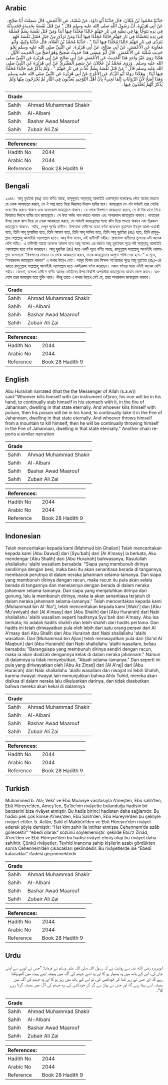 ## Arabic


<div dir="rtl" lang="ar" style={{fontSize:'larger',backgroundColor:'#f8f9fa',padding:20}}>
حَدَّثَنَا مَحْمُودُ بْنُ غَيْلاَنَ، قال حَدَّثَنَا أَبُو دَاوُدَ، عَنْ شُعْبَةَ، عَنِ الأَعْمَشِ، قَالَ سَمِعْتُ أَبَا صَالِحٍ، عَنْ أَبِي هُرَيْرَةَ، أَنَّ رَسُولَ اللَّهِ صلى الله عليه وسلم قَالَ ‏"‏ مَنْ قَتَلَ نَفْسَهُ بِحَدِيدَةٍ فَحَدِيدَتُهُ فِي يَدِهِ يَتَوَجَّأُ بِهَا فِي بَطْنِهِ فِي نَارِ جَهَنَّمَ خَالِدًا مُخَلَّدًا فِيهَا أَبَدًا وَمَنْ قَتَلَ نَفْسَهُ بِسُمٍّ فَسُمُّهُ فِي يَدِهِ يَتَحَسَّاهُ فِي نَارِ جَهَنَّمَ خَالِدًا مُخَلَّدًا فِيهَا أَبَدًا وَمَنْ تَرَدَّى مِنْ جَبَلٍ فَقَتَلَ نَفْسَهُ فَهُوَ يَتَرَدَّى فِي نَارِ جَهَنَّمَ خَالِدًا مُخَلَّدًا فِيهَا أَبَدًا ‏"‏ ‏.‏ حَدَّثَنَا مُحَمَّدُ بْنُ الْعَلاَءِ، قال حَدَّثَنَا وَكِيعٌ، وَأَبُو مُعَاوِيَةَ عَنِ الأَعْمَشِ، عَنْ أَبِي صَالِحٍ، عَنْ أَبِي هُرَيْرَةَ، عَنِ النَّبِيِّ صلى الله عليه وسلم نَحْوَ حَدِيثِ شُعْبَةَ عَنِ الأَعْمَشِ ‏.‏ قَالَ أَبُو عِيسَى هَذَا حَدِيثٌ صَحِيحٌ وَهُوَ أَصَحُّ مِنَ الْحَدِيثِ الأَوَّلِ ‏.‏ هَكَذَا رَوَى غَيْرُ وَاحِدٍ هَذَا الْحَدِيثَ عَنِ الأَعْمَشِ عَنْ أَبِي صَالِحٍ عَنْ أَبِي هُرَيْرَةَ عَنِ النَّبِيِّ صلى الله عليه وسلم ‏.‏ وَرَوَى مُحَمَّدُ بْنُ عَجْلاَنَ عَنْ سَعِيدٍ الْمَقْبُرِيِّ عَنْ أَبِي هُرَيْرَةَ عَنِ النَّبِيِّ صلى الله عليه وسلم قَالَ ‏"‏ مَنْ قَتَلَ نَفْسَهُ بِسُمٍّ عُذِّبَ فِي نَارِ جَهَنَّمَ ‏"‏ ‏.‏ وَلَمْ يَذْكُرْ فِيهِ خَالِدًا مُخَلَّدًا فِيهَا أَبَدًا ‏.‏ وَهَكَذَا رَوَاهُ أَبُو الزِّنَادِ عَنِ الأَعْرَجِ عَنْ أَبِي هُرَيْرَةَ عَنِ النَّبِيِّ صلى الله عليه وسلم وَهَذَا أَصَحُّ لأَنَّ الرِّوَايَاتِ إِنَّمَا تَجِيءُ بِأَنَّ أَهْلَ التَّوْحِيدِ يُعَذَّبُونَ فِي النَّارِ ثُمَّ يُخْرَجُونَ مِنْهَا وَلَمْ يُذْكَرْ أَنَّهُمْ يُخَلَّدُونَ فِيهَا ‏.‏
</div>
<div style={{backgroundColor:'#f8f9fa',padding:20, marginBottom: 10}}><table> <thead> <tr> <th>Grade</th> <th></th> </tr> </thead> <tbody> <tr><td>Sahih</td><td>Ahmad Muhammad Shakir</td></tr><tr><td>Sahih</td><td>Al-Albani</td></tr><tr><td>Sahih</td><td>Bashar Awad Maarouf</td></tr><tr><td>Sahih</td><td>Zubair Ali Zai</td></tr></tbody></table><table> <thead> <tr> <th>References:</th> <th></th> </tr> </thead> <tbody><tr><td>Hadith No</td><td>2044</td></tr><tr><td>Arabic No</td><td>2044</td></tr><tr><td>Reference</td><td>Book 28 Hadith 9</td></tr></tbody></table></div>

## Bengali


<div dir="ltr" lang="bn" style={{fontSize:'larger',backgroundColor:'#f8f9fa',padding:20}}>
২০৪৪। আবূ হুরাইরা (রাঃ) হতে বর্ণিত আছে, রাসূলুল্লাহ সাল্লাল্লাহু আলাইহি ওয়াসাল্লাম বলেছেনঃ লৌহ অস্ত্রের মাধ্যমে যে লোক আত্মহত্যা করবে, সে ঐ অস্ত্র হাতে নিয়ে কিয়ামত দিবসে হাযির হবে। জাহান্নামে সে এটা সর্বদাই তার পেটের মধ্যে বিদ্ধ করতে থাকবে এবং অনন্তকাল জাহান্নামে থাকবে। যে লোক বিষপানে আত্মহত্যা করবে, সে ঐ বিষ হাতে নিয়ে কিয়ামত দিবসে হাযির হবে জাহান্নামে। সে উহা সর্বদা পান করতে থাকবে এবং অনন্তকাল জাহান্নামে থাকবে। পাহাড়ের উপর থেকে ঝাপ দিয়ে যে লোক আত্মহত্যা করবে, সে সর্বদাই জাহান্নামের মধ্যে ঝাঁপ দিয়ে পড়তে থাকবে এবং চিরকাল জাহান্নামে থাকবে। সহীহ, দেখুন পূর্বের হাদীস। উপরোক্ত হাদীসের মতো বর্ণনা করেছেন মুহাম্মাদ ইবনুল আলা-ওয়াকী হতে, তিনি আবূ মুআবিয়া হতে, তিনি আমাশ হতে, তিনি আবূ সালিহ হতে, তিনি আবূ হুরাইরা (রাঃ) হতে, তিনি রাসূলুল্লাহ সাল্লাল্লাহু আলাইহি ওয়াসাল্লাম হতে। আবূ ঈসা বলেন, এই হাদীসটি সহীহ। প্রথমোক্ত হাদীসের তুলনায় এটা অনেক বেশি সহীহ। এ হাদীসটি আরো অনেকে আমাশ হতে আবূ সালেহ এর বরাতে আবূ হুরাইরার সূত্রে নবী সাল্লাল্লাহু আলাইহি ওয়াসাল্লাম হতে বর্ণনা করেছেন। আবূ হুরাইরা (রাঃ) হতে একটি সূত্রে বর্ণিত আছে, রাসূলুল্লাহ সাল্লাল্লাহু আলাইহি ওয়াসাল্লাম বলেছেনঃ “বিষপানের মাধ্যমে যে লোক আত্মহত্যা করবে, তাকে জাহান্নামের আগুনে শাস্তি দেয়া হবে।” এ সূত্রে, “অনন্তকাল জাহান্নামে থাকবে” এ কথার উল্লেখ নেই। আবূয যিনাদ তার শিক্ষক আ'রাজের সূত্রে আবূ হুরাইরা (রাঃ)-এর বরাতে রাসূলুল্লাহ সাল্লাল্লাহু আলাইহি ওয়াসাল্লাম হতে একইরকম বর্ণনা করেছেন। সকল বর্ণনার মধ্যে এটাই অনেক বেশি সহীহ। কেননা, অসংখ্য হাদীসে বর্ণিত আছেঃ তৌহীদের উপর বিশ্বাসী অপরাধীরা জাহান্নামের আযাব ভোগ করবে। অবশেষে তারা জাহান্নাম হতে মুক্তি পাবে। কিন্তু তাতে এ কথার উল্লেখ নেই যে, তারা অনন্তকাল জাহান্নামে থাকবে।
</div>
<div style={{backgroundColor:'#f8f9fa',padding:20, marginBottom: 10}}><table> <thead> <tr> <th>Grade</th> <th></th> </tr> </thead> <tbody> <tr><td>Sahih</td><td>Ahmad Muhammad Shakir</td></tr><tr><td>Sahih</td><td>Al-Albani</td></tr><tr><td>Sahih</td><td>Bashar Awad Maarouf</td></tr><tr><td>Sahih</td><td>Zubair Ali Zai</td></tr></tbody></table><table> <thead> <tr> <th>References:</th> <th></th> </tr> </thead> <tbody><tr><td>Hadith No</td><td>2044</td></tr><tr><td>Arabic No</td><td>2044</td></tr><tr><td>Reference</td><td>Book 28 Hadith 9</td></tr></tbody></table></div>

## English


<div dir="ltr" lang="en" style={{fontSize:'larger',backgroundColor:'#f8f9fa',padding:20}}>
Abu Hurairah narrated (that the the Messenger of Allah (s.a.w)) said:"Whoever kills himself with (an instrument of)iron, his iron will be in his hand, to continually stab himself in his stomach with it, in the fire of Jahannam, dwelling in that state eternally. And whoever kills himself with poison, then his poison will be in his hand, to continually take it in the Fire of Jahannam, dwelling in that state eternally. And whoever throws himself from a mountain to kill himself, then he will be continually throwing himself in the Fire of Jahannam, dwelling in that state eternally." Another chain reports a similar narration
</div>
<div style={{backgroundColor:'#f8f9fa',padding:20, marginBottom: 10}}><table> <thead> <tr> <th>Grade</th> <th></th> </tr> </thead> <tbody> <tr><td>Sahih</td><td>Ahmad Muhammad Shakir</td></tr><tr><td>Sahih</td><td>Al-Albani</td></tr><tr><td>Sahih</td><td>Bashar Awad Maarouf</td></tr><tr><td>Sahih</td><td>Zubair Ali Zai</td></tr></tbody></table><table> <thead> <tr> <th>References:</th> <th></th> </tr> </thead> <tbody><tr><td>Hadith No</td><td>2044</td></tr><tr><td>Arabic No</td><td>2044</td></tr><tr><td>Reference</td><td>Book 28 Hadith 9</td></tr></tbody></table></div>

## Indonesian


<div dir="ltr" lang="id" style={{fontSize:'larger',backgroundColor:'#f8f9fa',padding:20}}>
Telah menceritakan kepada kami [Mahmud bin Ghailan] Telah menceritakan kepada kami [Abu Dawud] dari [Syu'bah] dari [Al A'masy] ia berkata, Aku mendengar [Abu Shalih] dari [Abu Hurairah] bahwasanya; Rasulullah shallallahu 'alaihi wasallam bersabda: "Siapa yang membunuh dirinya sendirinya dengan besi, maka besi itu akan senantiasa berada di tangannya, membacok perutnya di dalam neraka jahannam selama-lamanya. Dan siapa yang membunuh dirinya dengan racun, maka racun itu pula akan selalu berada di tangannya dan menelannya dengan berada di dalam neraka jahannam selama-lamanya. Dan siapa yang menjatuhkan dirinya dari gunung, lalu ia membunuh dirinya, maka ia akan senantiasa terjatuh di dalam neraka jahannam selama-lamanya." Telah menceritakan kepada kami [Muhammad bin Al 'Ala'], telah menceritakan kepada kami [Waki'] dan [Abu Mu'awiyah] dari [Al A'masy] dari [Abu Shalih] dari [Abu Hurairah] dari Nabi shallallahu 'alaihi wasallam seperti haditsnya Syu'bah dari A'masy. Abu Isa berkata; Ini adalah hadits shahih dan lebih shahih dari hadits pertama. Dan hadits ini telah diriwayatkan pula oleh lebih dari satu orang perawi dari Al A'masy dari Abu Shalih dari Abu Hurairah dari Nabi shallallahu 'alaihi wasallam. Dan [Muhammad bin Ajlan] telah meriwayatkan pula dari [Sa'id Al Maqburi] dari [Abu Hurairah] dari Nabi shallallahu 'alaihi wasallam, beliau bersabda: "Barangsiapa yang membunuh dirinya sendiri dengan racun, maka ia akan diadzab dengannya kelak di dalam neraka jahannam." Namun di dalamnya ia tidak menyebutkan, "Abadi selama-lamanya." Dan seperti ini pula yang diriwayatkan oleh [Abu Az Zinad] dari [Al A'raj] dari [Abu Hurairah] dari Nabi shallallahu 'alaihi wasallam dan riwayat ini lebih Shahih, karena riwayat-riwayat lain menunjukkan bahwa Ahlu Tuhid, mereka akan disiksa di dalam neraka lalu dikeluarkan darinya, dan tidak disebutkan bahwa mereka akan kekal di dalamnya
</div>
<div style={{backgroundColor:'#f8f9fa',padding:20, marginBottom: 10}}><table> <thead> <tr> <th>Grade</th> <th></th> </tr> </thead> <tbody> <tr><td>Sahih</td><td>Ahmad Muhammad Shakir</td></tr><tr><td>Sahih</td><td>Al-Albani</td></tr><tr><td>Sahih</td><td>Bashar Awad Maarouf</td></tr><tr><td>Sahih</td><td>Zubair Ali Zai</td></tr></tbody></table><table> <thead> <tr> <th>References:</th> <th></th> </tr> </thead> <tbody><tr><td>Hadith No</td><td>2044</td></tr><tr><td>Arabic No</td><td>2044</td></tr><tr><td>Reference</td><td>Book 28 Hadith 9</td></tr></tbody></table></div>

## Turkish


<div dir="ltr" lang="tr" style={{fontSize:'larger',backgroundColor:'#f8f9fa',padding:20}}>
Muhammed b. Alâ; Vekî’ ve Ebû Muaviye vasıtasıyla A’meşten, Ebû salih’ten, Ebû Hüreyre’den, Ameş’ten, Şu’be’nin rivâyette bulunduğu hadisin bir benzerini bize rivâyet etmiştir. Bu hadis birinci hadisten daha sağlamdır. Bu hadisi pek çok kimse A’meş’den, Ebû Salih’den, Ebû Hüreyre’den bu şekliyle rivâyet ettiler. b. Aclân, Saîd el Makbûrî’den ve Ebû Hüreyre’den rivâyet ederek şöyle demiştir: “Her kim zehir ile intihar etmişse Cehennem’de azâb görecektir” “ebedi olarak” sözünü söylememiştir. şekilde Ebû’z Zinâd, A’rec’den ve Ebû Hüreyre’den bu hadisi rivâyet etmiş olup bu rivâyet daha sahihtir. Çünkü rivâyetler; Tevhid inancına sahip kişilerin azabı gördükten sonra Cehennem’den çıkacakları şeklindedir. Bu rivâyetlerde ise “Ebedî kalacaklar” ifadesi geçmemektedir
</div>
<div style={{backgroundColor:'#f8f9fa',padding:20, marginBottom: 10}}><table> <thead> <tr> <th>Grade</th> <th></th> </tr> </thead> <tbody> <tr><td>Sahih</td><td>Ahmad Muhammad Shakir</td></tr><tr><td>Sahih</td><td>Al-Albani</td></tr><tr><td>Sahih</td><td>Bashar Awad Maarouf</td></tr><tr><td>Sahih</td><td>Zubair Ali Zai</td></tr></tbody></table><table> <thead> <tr> <th>References:</th> <th></th> </tr> </thead> <tbody><tr><td>Hadith No</td><td>2044</td></tr><tr><td>Arabic No</td><td>2044</td></tr><tr><td>Reference</td><td>Book 28 Hadith 9</td></tr></tbody></table></div>

## Urdu


<div dir="rtl" lang="ur" style={{fontSize:'larger',backgroundColor:'#f8f9fa',padding:20}}>
ابوہریرہ رضی الله عنہ سے روایت ہے کہ رسول اللہ صلی اللہ علیہ وسلم نے فرمایا: ”جس نے لوہے سے اپنی جان لی، اس کے ہاتھ میں وہ ہتھیار ہو گا اور وہ اسے جہنم کی آگ میں ہمیشہ اپنے پیٹ میں گھونپکتا رہے گا، اور جس نے زہر کھا کر خودکشی کی، تو اس کے ہاتھ میں زہر ہو گا اور وہ جہنم کی آگ میں ہمیشہ اسے پیتا رہے گا، اور جس نے پہاڑ سے گر کر خودکشی کی، وہ جہنم کی آگ میں ہمیشہ گرتا رہے گا“۔
</div>
<div style={{backgroundColor:'#f8f9fa',padding:20, marginBottom: 10}}><table> <thead> <tr> <th>Grade</th> <th></th> </tr> </thead> <tbody> <tr><td>Sahih</td><td>Ahmad Muhammad Shakir</td></tr><tr><td>Sahih</td><td>Al-Albani</td></tr><tr><td>Sahih</td><td>Bashar Awad Maarouf</td></tr><tr><td>Sahih</td><td>Zubair Ali Zai</td></tr></tbody></table><table> <thead> <tr> <th>References:</th> <th></th> </tr> </thead> <tbody><tr><td>Hadith No</td><td>2044</td></tr><tr><td>Arabic No</td><td>2044</td></tr><tr><td>Reference</td><td>Book 28 Hadith 9</td></tr></tbody></table></div>